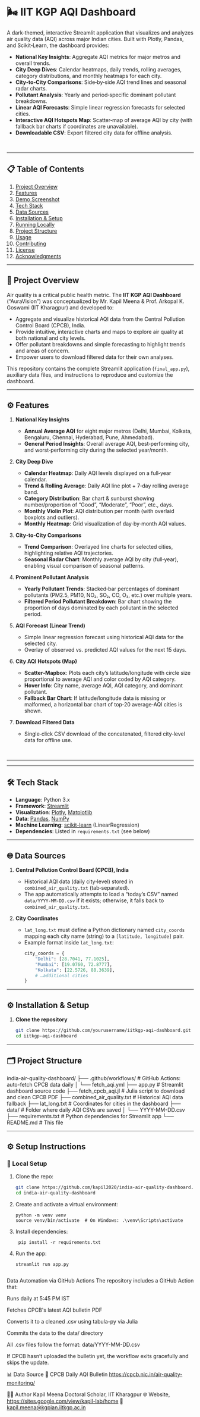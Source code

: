 # 🌬️ IIT KGP AQI Dashboard

A dark‐themed, interactive Streamlit application that visualizes and analyzes air quality data (AQI) across major Indian cities. Built with Plotly, Pandas, and Scikit‐Learn, the dashboard provides:

- **National Key Insights**: Aggregate AQI metrics for major metros and overall trends.
- **City Deep Dives**: Calendar heatmaps, daily trends, rolling averages, category distributions, and monthly heatmaps for each city.
- **City‐to‐City Comparisons**: Side‐by‐side AQI trend lines and seasonal radar charts.
- **Pollutant Analysis**: Yearly and period‐specific dominant pollutant breakdowns.
- **Linear AQI Forecasts**: Simple linear regression forecasts for selected cities.
- **Interactive AQI Hotspots Map**: Scatter‐map of average AQI by city (with fallback bar charts if coordinates are unavailable).
- **Downloadable CSV**: Export filtered city data for offline analysis.

<br />

---

## 📋 Table of Contents

1. [Project Overview](#project-overview)  
2. [Features](#features)  
3. [Demo Screenshot](#demo-screenshot)  
4. [Tech Stack](#tech-stack)  
5. [Data Sources](#data-sources)  
6. [Installation & Setup](#installation--setup)  
7. [Running Locally](#running-locally)  
8. [Project Structure](#project-structure)  
9. [Usage](#usage)  
10. [Contributing](#contributing)  
11. [License](#license)  
12. [Acknowledgments](#acknowledgments)  

---

## 📖 Project Overview

Air quality is a critical public health metric. The **IIT KGP AQI Dashboard** (“AuraVision”) was conceptualized by Mr. Kapil Meena & Prof. Arkopal K. Goswami (IIT Kharagpur) and developed to:

- Aggregate and visualize historical AQI data from the Central Pollution Control Board (CPCB), India.
- Provide intuitive, interactive charts and maps to explore air quality at both national and city levels.
- Offer pollutant breakdowns and simple forecasting to highlight trends and areas of concern.
- Empower users to download filtered data for their own analyses.

This repository contains the complete Streamlit application (`final_app.py`), auxiliary data files, and instructions to reproduce and customize the dashboard.

---

## ⚙️ Features

1. **National Key Insights**  
   - **Annual Average AQI** for eight major metros (Delhi, Mumbai, Kolkata, Bengaluru, Chennai, Hyderabad, Pune, Ahmedabad).  
   - **General Period Insights**: Overall average AQI, best‐performing city, and worst‐performing city during the selected year/month.

2. **City Deep Dive**  
   - **Calendar Heatmap**: Daily AQI levels displayed on a full‐year calendar.  
   - **Trend & Rolling Average**: Daily AQI line plot + 7‐day rolling average band.  
   - **Category Distribution**: Bar chart & sunburst showing number/proportion of “Good”, “Moderate”, “Poor”, etc., days.  
   - **Monthly Violin Plot**: AQI distribution per month (with overlaid boxplots and outliers).  
   - **Monthly Heatmap**: Grid visualization of day‐by‐month AQI values.

3. **City‐to‐City Comparisons**  
   - **Trend Comparison**: Overlayed line charts for selected cities, highlighting relative AQI trajectories.  
   - **Seasonal Radar Chart**: Monthly average AQI by city (full‐year), enabling visual comparison of seasonal patterns.

4. **Prominent Pollutant Analysis**  
   - **Yearly Pollutant Trends**: Stacked‐bar percentages of dominant pollutants (PM2.5, PM10, NO₂, SO₂, CO, O₃, etc.) over multiple years.  
   - **Filtered Period Pollutant Breakdown**: Bar chart showing the proportion of days dominated by each pollutant in the selected period.

5. **AQI Forecast (Linear Trend)**  
   - Simple linear regression forecast using historical AQI data for the selected city.  
   - Overlay of observed vs. predicted AQI values for the next 15 days.

6. **City AQI Hotspots (Map)**  
   - **Scatter‐Mapbox**: Plots each city’s latitude/longitude with circle size proportional to average AQI and color coded by AQI category.  
   - **Hover Info**: City name, average AQI, AQI category, and dominant pollutant.  
   - **Fallback Bar Chart**: If latitude/longitude data is missing or malformed, a horizontal bar chart of top‐20 average‐AQI cities is shown.

7. **Download Filtered Data**  
   - Single‐click CSV download of the concatenated, filtered city‐level data for offline use.

<br />

---



---

## 🛠️ Tech Stack

- **Language**: Python 3.x  
- **Framework**: [Streamlit](https://streamlit.io/)  
- **Visualization**: [Plotly](https://plotly.com/python/), [Matplotlib](https://matplotlib.org/)  
- **Data**: [Pandas](https://pandas.pydata.org/), [NumPy](https://numpy.org/)  
- **Machine Learning**: [scikit-learn](https://scikit-learn.org/) (LinearRegression)  
- **Dependencies**: Listed in `requirements.txt` (see below)

---

## 🌐 Data Sources

1. **Central Pollution Control Board (CPCB), India**  
   - Historical AQI data (daily city‐level) stored in `combined_air_quality.txt` (tab‐separated).  
   - The app automatically attempts to load a “today’s CSV” named `data/YYYY-MM-DD.csv` if it exists; otherwise, it falls back to `combined_air_quality.txt`.

2. **City Coordinates**  
   - `lat_long.txt` must define a Python dictionary named `city_coords` mapping each city name (string) to a `[latitude, longitude]` pair.  
   - Example format inside `lat_long.txt`:
     ```python
     city_coords = {
         "Delhi": [28.7041, 77.1025],
         "Mumbai": [19.0760, 72.8777],
         "Kolkata": [22.5726, 88.3639],
         # …additional cities
     }
     ```

---

## ⚙️ Installation & Setup

1. **Clone the repository**  
   ```bash
   git clone https://github.com/yourusername/iitkgp-aqi-dashboard.git
   cd iitkgp-aqi-dashboard


---

## 🗂️ Project Structure

india-air-quality-dashboard/ ├── .github/workflows/ # GitHub Actions: auto-fetch CPCB data daily │ └── fetch_aqi.yml ├── app.py # Streamlit dashboard source code ├── fetch_cpcb_aqi.jl # Julia script to download and clean CPCB PDF ├── combined_air_quality.txt # Historical AQI data fallback ├── lat_long.txt # Coordinates for cities in the dashboard ├── data/ # Folder where daily AQI CSVs are saved │ └── YYYY-MM-DD.csv ├── requirements.txt # Python dependencies for Streamlit app └── README.md # This file


---

## ⚙️ Setup Instructions

### 🔧 Local Setup

1. Clone the repo:
   ```bash
   git clone https://github.com/kapil2020/india-air-quality-dashboard.git
   cd india-air-quality-dashboard

2. Create and activate a virtual environment:
      ```
      python -m venv venv
      source venv/bin/activate  # On Windows: .\venv\Scripts\activate

3. Install dependencies:
     ```
      pip install -r requirements.txt

4. Run the app:
    ```
    streamlit run app.py


Data Automation via GitHub Actions
The repository includes a GitHub Action that:

Runs daily at 5:45 PM IST

Fetches CPCB's latest AQI bulletin PDF

Converts it to a cleaned .csv using tabula-py via Julia

Commits the data to the data/ directory

All .csv files follow the format: data/YYYY-MM-DD.csv

If CPCB hasn’t uploaded the bulletin yet, the workflow exits gracefully and skips the update.

📊 Data Source
📌 CPCB Daily AQI Bulletin
https://cpcb.nic.in/air-quality-monitoring/

👨‍💻 Author
Kapil Meena
Doctoral Scholar, IIT Kharagpur
🌐 Website, https://sites.google.com/view/kapil-lab/home
📧 kapil.meena@kgpian.iitkgp.ac.in

